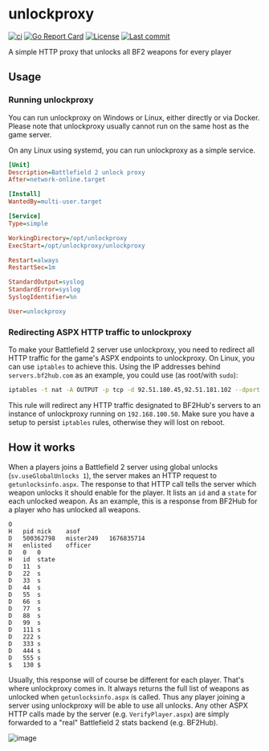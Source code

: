 # unlockproxy

[![ci](https://img.shields.io/github/actions/workflow/status/cetteup/unlockproxy/ci.yaml?label=ci)](https://github.com/cetteup/unlockproxy/actions?query=workflow%3Aci)
[![Go Report Card](https://goreportcard.com/badge/github.com/cetteup/unlockproxy)](https://goreportcard.com/report/github.com/cetteup/unlockproxy)
[![License](https://img.shields.io/github/license/cetteup/unlockproxy)](/LICENSE)
[![Last commit](https://img.shields.io/github/last-commit/cetteup/unlockproxy)](https://github.com/cetteup/unlockproxy/commits/main)

A simple HTTP proxy that unlocks all BF2 weapons for every player

## Usage

### Running unlockproxy

You can run unlockproxy on Windows or Linux, either directly or via Docker. Please note that unlockproxy usually cannot run on the same host as the game server.

On any Linux using systemd, you can run unlockproxy as a simple service.

```ini
[Unit]
Description=Battlefield 2 unlock proxy
After=network-online.target

[Install]
WantedBy=multi-user.target

[Service]
Type=simple

WorkingDirectory=/opt/unlockproxy
ExecStart=/opt/unlockproxy/unlockproxy

Restart=always
RestartSec=1m

StandardOutput=syslog
StandardError=syslog
SyslogIdentifier=%n

User=unlockproxy
```

### Redirecting ASPX HTTP traffic to unlockproxy

To make your Battlefield 2 server use unlockproxy, you need to redirect all HTTP traffic for the game's ASPX endpoints to unlockproxy. On Linux, you can use `iptables` to achieve this. Using the IP addresses behind `servers.bf2hub.com` as an example, you could use (as root/with `sudo`):

```sh
iptables -t nat -A OUTPUT -p tcp -d 92.51.180.45,92.51.181.102 --dport 80 -j DNAT --to-destination 192.168.100.50:8080
```

This rule will redirect any HTTP traffic designated to BF2Hub's servers to an instance of unlockproxy running on `192.168.100.50`. Make sure you have a setup to persist `iptables` rules, otherwise they will lost on reboot.

## How it works

When a players joins a Battlefield 2 server using global unlocks (`sv.useGlobalUnlocks 1`), the server makes an HTTP request to `getunlocksinfo.aspx`. The response to that HTTP call tells the server which weapon unlocks it should enable for the player. It lists an `id` and a `state` for each unlocked weapon. As an example, this is a response from BF2Hub for a player who has unlocked all weapons.

```
O
H	pid	nick	asof
D	500362798	mister249	1676835714
H	enlisted	officer
D	0	0
H	id	state
D	11	s
D	22	s
D	33	s
D	44	s
D	55	s
D	66	s
D	77	s
D	88	s
D	99	s
D	111	s
D	222	s
D	333	s
D	444	s
D	555	s
$	130	$
```

Usually, this response will of course be different for each player. That's where unlockproxy comes in. It always returns the full list of weapons as unlocked when `getunlocksinfo.aspx` is called. Thus any player joining a server using unlockproxy will be able to use all unlocks. Any other ASPX HTTP calls made by the server (e.g. `VerifyPlayer.aspx`) are simply forwarded to a "real" Battlefield 2 stats backend (e.g. BF2Hub).

![image](https://github.com/user-attachments/assets/85c6ef53-b8d5-40b2-b593-8cd3421133aa)
